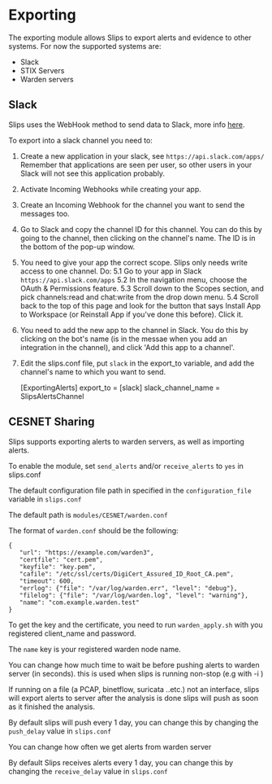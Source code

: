 # Exporting

The exporting module allows Slips to export alerts and evidence to other systems. For now the supported systems are:

- Slack
- STIX Servers
- Warden servers


## Slack
Slips uses the WebHook method to send data to Slack, more info [here](https://api.slack.com/messaging/webhooks).

To export into a slack channel you need to:

1. Create a new application in your slack, see `https://api.slack.com/apps/`
Remember that applications are seen per user, so other users in your Slack will not see this application probably.
2. Activate Incoming Webhooks while creating your app.
3. Create an Incoming Webhook for the channel you want to send the messages too.
4. Go to Slack and copy the channel ID for this channel.
You can do this by going to the channel, then clicking on the channel's name. The ID is in the bottom of the pop-up window.
5. You need to give your app the correct scope. Slips only needs write access to one channel. Do:
5.1 Go to your app in Slack `https://api.slack.com/apps`
5.2 In the navigation menu, choose the OAuth & Permissions feature.
5.3 Scroll down to the Scopes section, and pick channels:read and chat:write from the drop down menu.
5.4 Scroll back to the top of this page and look for the button that says Install App to Workspace (or Reinstall App if you've done this before). Click it.
6. You need to add the new app to the channel in Slack. You do this by clicking on the bot's name (is in the messae when you add an integration in the channel), and click 'Add this app to a channel'.
7. Edit the slips.conf file, put `slack` in the export\_to variable, and add the channel's name to which you want to send.

    [ExportingAlerts]
    export_to = [slack]
    slack_channel_name = SlipsAlertsChannel



## CESNET Sharing

Slips supports exporting alerts to warden servers, as well as importing alerts.

To enable the module, set ```send_alerts``` and/or ```receive_alerts``` to ```yes``` in slips.conf

The default configuration file path in specified in the ```configuration_file``` variable in ```slips.conf```

The default path is ```modules/CESNET/warden.conf```

The format of ```warden.conf``` should be the following:

    {
       "url": "https://example.com/warden3",
       "certfile": "cert.pem",
       "keyfile": "key.pem",
       "cafile": "/etc/ssl/certs/DigiCert_Assured_ID_Root_CA.pem",
       "timeout": 600,
       "errlog": {"file": "/var/log/warden.err", "level": "debug"},
       "filelog": {"file": "/var/log/warden.log", "level": "warning"},
       "name": "com.example.warden.test"
    }

To get the key and the certificate, you need to run ```warden_apply.sh``` with you registered client_name and password.

The ```name``` key is your registered warden node name. 

You can change how much time to wait be before pushing alerts to warden server (in seconds). this is used when slips is running non-stop (e.g with -i )

If running on a file (a PCAP, binetflow, suricata ..etc.) not an interface, slips will export alerts to server after the analysis is done slips will push as soon as it finished the analysis.

By default slips will push every 1 day, you can change this by changing the ```push_delay``` value in ```slips.conf```
    

You can change how often we get alerts from warden server

By default Slips receives alerts every 1 day, you can change this by changing the ```receive_delay``` value in ```slips.conf```

